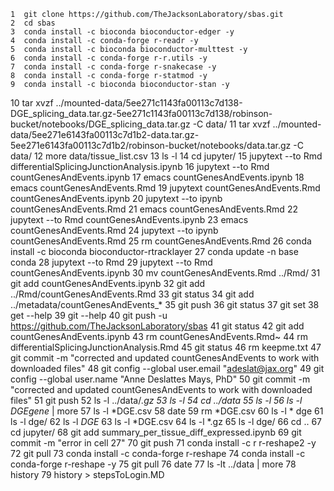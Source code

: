     1  git clone https://github.com/TheJacksonLaboratory/sbas.git
    2  cd sbas
    3  conda install -c bioconda bioconductor-edger -y
    4  conda install -c conda-forge r-readr -y
    5  conda install -c bioconda bioconductor-multtest -y
    6  conda install -c conda-forge r-r.utils -y 
    7  conda install -c conda-forge r-snakecase -y
    8  conda install -c conda-forge r-statmod -y
    9  conda install -c bioconda bioconductor-stan -y
   10  tar xvzf ../mounted-data/5ee271c1143fa00113c7d138-DGE_splicing_data.tar.gz-5ee271c1143fa00113c7d138/robinson-bucket/notebooks/DGE_splicing_data.tar.gz -C data/
   11  tar xvzf ../mounted-data/5ee271e6143fa00113c7d1b2-data.tar.gz-5ee271e6143fa00113c7d1b2/robinson-bucket/notebooks/data.tar.gz -C data/
   12  more data/tissue_list.csv 
   13  ls -l
   14  cd jupyter/
   15  jupytext --to Rmd differentialSplicingJunctionAnalysis.ipynb 
   16  jupytext --to Rmd countGenesAndEvents.ipynb 
   17  emacs countGenesAndEvents.ipynb 
   18  emacs countGenesAndEvents.Rmd 
   19  jupytext countGenesAndEvents.Rmd countGenesAndEvents.ipynb 
   20  jupytext --to ipynb countGenesAndEvents.Rmd
   21  emacs countGenesAndEvents.Rmd
   22  jupytext --to Rmd countGenesAndEvents.ipynb 
   23  emacs countGenesAndEvents.Rmd
   24  jupytext --to ipynb countGenesAndEvents.Rmd
   25  rm countGenesAndEvents.Rmd
   26  conda install -c bioconda bioconductor-rtracklayer
   27  conda update -n base conda
   28  jupytext --to Rmd
   29  jupytext --to Rmd countGenesAndEvents.ipynb 
   30  mv countGenesAndEvents.Rmd ../Rmd/
   31  git add countGenesAndEvents.ipynb 
   32  git add ../Rmd/countGenesAndEvents.Rmd 
   33  git status
   34  git add ../metadata/countGenesAndEvents_*
   35  git push
   36  git status
   37  git set 
   38  get --help
   39  git --help
   40  git push -u https://github.com/TheJacksonLaboratory/sbas
   41  git status
   42  git add countGenesAndEvents.ipynb 
   43  rm countGenesAndEvents.Rmd~ 
   44  rm differentialSplicingJunctionAnalysis.Rmd 
   45  git status
   46  rm keepme.txt 
   47  git commit -m "corrected and updated countGenesAndEvents to work with downloaded files"
   48  git config --global user.email "adeslat@jax.org"
   49  git config --global user.name "Anne Deslattes Mays, PhD"
   50  git commit -m "corrected and updated countGenesAndEvents to work with downloaded files"
   51  git push
   52  ls -l ../data/*.gz
   53  ls -l
   54  cd ../data
   55  ls -l
   56  ls -l *DGE*gene* | more
   57  ls -l *DGE.csv
   58  date
   59  rm *DGE.csv
   60  ls -l * dge
   61  ls -l dge/
   62  ls -l *DGE*
   63  ls -l *DGE.csv
   64  ls -l *.gz
   65  ls -l dge/
   66  cd ..
   67  cd jupyter/
   68  git add summary_per_tissue_diff_expressed.ipynb 
   69  git commit -m "error in cell 27"
   70  git push
   71  conda install -c r r-reshape2 -y
   72  git pull
   73  conda install -c conda-forge r-reshape
   74  conda install -c conda-forge r-reshape -y
   75  git pull
   76  date
   77  ls -lt  ../data | more
   78  history
   79  history > stepsToLogin.MD
